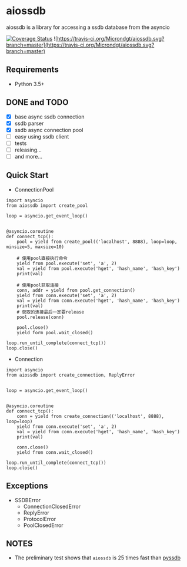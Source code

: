 # aiossdb
aiossdb is a library for accessing a ssdb database from the asyncio

[![Coverage Status](https://coveralls.io/repos/github/Microndgt/aiossdb/badge.svg?branch=master)](https://coveralls.io/github/Microndgt/aiossdb?branch=master)
![https://travis-ci.org/Microndgt/aiossdb.svg?branch=master](https://travis-ci.org/Microndgt/aiossdb.svg?branch=master)

Requirements
------------

- Python 3.5+

DONE and TODO
-------------

- [x] base async ssdb connection
- [x] ssdb parser
- [x] ssdb async connection pool
- [ ] easy using ssdb client
- [ ] tests
- [ ] releasing...
- [ ] and more...

Quick Start
-----------

- ConnectionPool

```
import asyncio
from aiossdb import create_pool

loop = asyncio.get_event_loop()


@asyncio.coroutine
def connect_tcp():
    pool = yield from create_pool(('localhost', 8888), loop=loop, minsize=5, maxsize=10)

    # 使用pool直接执行命令
    yield from pool.execute('set', 'a', 2)
    val = yield from pool.execute('hget', 'hash_name', 'hash_key')
    print(val)

    # 使用pool获取连接
    conn, addr = yield from pool.get_connection()
    yield from conn.execute('set', 'a', 2)
    val = yield from conn.execute('hget', 'hash_name', 'hash_key')
    print(val)
    # 获取的连接最后一定要release
    pool.release(conn)

    pool.close()
    yield form pool.wait_closed()

loop.run_until_complete(connect_tcp())
loop.close()
```

- Connection

```
import asyncio
from aiossdb import create_connection, ReplyError


loop = asyncio.get_event_loop()


@asyncio.coroutine
def connect_tcp():
    conn = yield from create_connection(('localhost', 8888), loop=loop)
    yield from conn.execute('set', 'a', 2)
    val = yield from conn.execute('hget', 'hash_name', 'hash_key')
    print(val)

    conn.close()
    yield from conn.wait_closed()

loop.run_until_complete(connect_tcp())
loop.close()
```

Exceptions
----------

- SSDBError
    - ConnectionClosedError
    - ReplyError
    - ProtocolError
    - PoolClosedError

NOTES
-----

- The preliminary test shows that `aiossdb` is 25 times fast than [pyssdb](https://github.com/ifduyue/pyssdb)